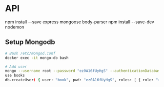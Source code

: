 # API

npm install --save express mongoose body-parser
npm install --save-dev nodemon


## Setup Mongodb

```bash
# Bash /etc/mongod.conf
docker exec -it mongo-db bash

# Add user
mongo --username root --password "ez0A16fUyHgS" --authenticationDatabase admin
use books
db.createUser( { user: "book", pwd: "ez0A16fUyHgS", roles: [ { role: "readWrite", db: "books" } ] } )
```